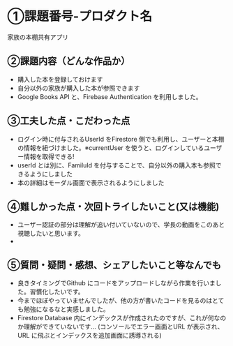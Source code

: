 # ①課題番号-プロダクト名
家族の本棚共有アプリ


## ②課題内容（どんな作品か）
- 購入した本を登録しておけます
- 自分以外の家族が購入した本が参照できます
- Google Books API と、Firebase Authentication を利用しました。


## ③工夫した点・こだわった点
- ログイン時に付与されるUserId をFirestore 側でも利用し、ユーザーと本棚の情報を紐づけました。※currentUser を使うと、ログインしているユーザー情報を取得できる!
- userId とは別に、FamiluId を付与することで、自分以外の購入本も参照できるようにしました
- 本の詳細はモーダル画面で表示されるようにしました


## ④難しかった点・次回トライしたいこと(又は機能)
- ユーザー認証の部分は理解が追い付いていないので、学長の動画をこのあと視聴したいと思います。
- 


## ⑤質問・疑問・感想、シェアしたいこと等なんでも
- 良きタイミングでGithub にコードをアップロードしながら作業を行いました。習慣化したいです。
- 今までほぼやっていませんでしたが、他の方が書いたコードを見るのはとても勉強になるなと実感しました。
- Firestore Database 内にインデックスが作成されたのですが、これが何なのか理解ができていないです… (コンソールでエラー画面とURL が表示され、URL に飛ぶとインデックスを追加画面に誘導される)


